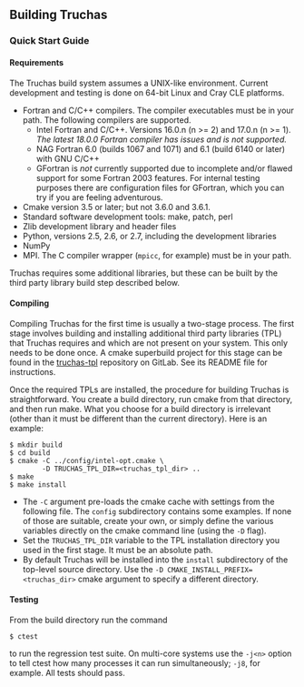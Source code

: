 Building Truchas
------------------------------------------------------------------------------
### Quick Start Guide

#### Requirements
The Truchas build system assumes a UNIX-like environment. Current development
and testing is done on 64-bit Linux and Cray CLE platforms.
* Fortran and C/C++ compilers.  The compiler executables must be in your path.
  The following compilers are supported.
  - Intel Fortran and C/C++. Versions 16.0.n (n >= 2) and 17.0.n (n >= 1).
    *The latest 18.0.0 Fortran compiler has issues and is not supported.*
  - NAG Fortran 6.0 (builds 1067 and 1071) and 6.1 (build 6140 or later)
    with GNU C/C++
  - GFortran is *not* currently supported due to incomplete and/or flawed
    support for some Fortran 2003 features. For internal testing purposes
    there are configuration files for GFortran, which you can try if you
    are feeling adventurous.
* Cmake version 3.5 or later; but not 3.6.0 and 3.6.1.
* Standard software development tools: make, patch, perl
* Zlib development library and header files
* Python, versions 2.5, 2.6, or 2.7, including the development libraries
* NumPy
* MPI.  The C compiler wrapper (`mpicc`, for example) must be in your path.

Truchas requires some additional libraries, but these can be built by the
third party library build step described below.

#### Compiling
Compiling Truchas for the first time is usually a two-stage process.  The
first stage involves building and installing additional third party libraries
(TPL) that Truchas requires and which are not present on your system.  This
only needs to be done once.  A cmake superbuild project for this stage can be
found in the [truchas-tpl](https://gitlab.com/truchas/truchas-tpl) repository
on GitLab. See its README file for instructions.

Once the required TPLs are installed, the procedure for building Truchas is
straightforward. You create a build directory, run cmake from that directory,
and then run make. What you choose for a build directory is irrelevant (other
than it must be different than the current directory). Here is an example:

    $ mkdir build
    $ cd build
    $ cmake -C ../config/intel-opt.cmake \
            -D TRUCHAS_TPL_DIR=<truchas_tpl_dir> ..
    $ make
    $ make install

* The `-C` argument pre-loads the cmake cache with settings from the following
  file. The `config` subdirectory contains some examples. If none of those are
  suitable, create your own, or simply define the various variables directly
  on the cmake command line (using the `-D` flag).
* Set the `TRUCHAS_TPL_DIR` variable to the TPL installation directory you
  used in the first stage. It must be an absolute path.
* By default Truchas will be installed into the `install` subdirectory of the
  top-level source directory. Use the `-D CMAKE_INSTALL_PREFIX=<truchas_dir>`
  cmake argument to specify a different directory.

#### Testing
From the build directory run the command

    $ ctest

to run the regression test suite. On multi-core systems use the `-j<n>` option
to tell ctest how many processes it can run simultaneously; `-j8`, for example.
All tests should pass.
